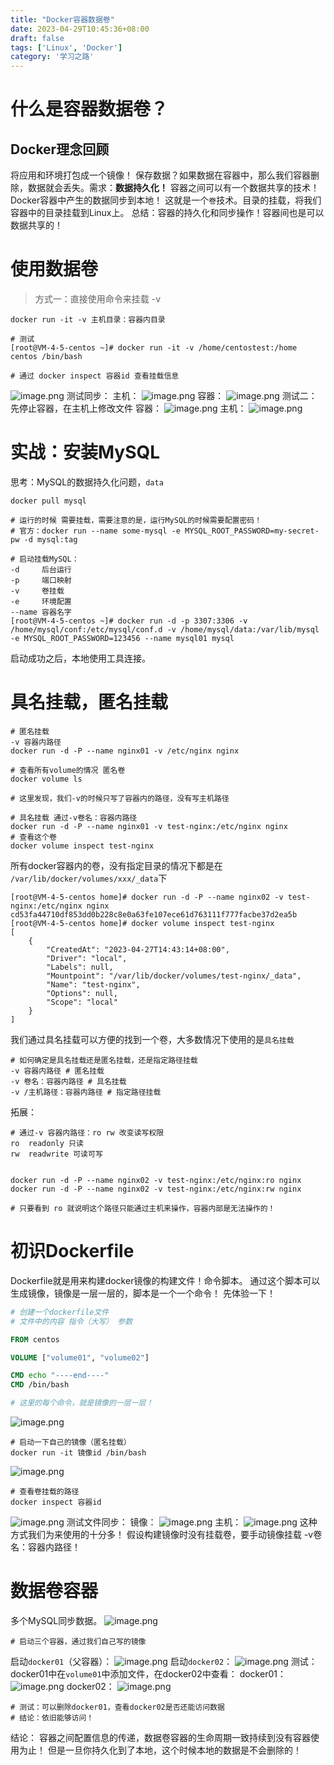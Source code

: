```yaml
---
title: "Docker容器数据卷"
date: 2023-04-29T10:45:36+08:00
draft: false
tags: ['Linux', 'Docker']
category: '学习之路'
---
```


# 什么是容器数据卷？

## Docker理念回顾

将应用和环境打包成一个镜像！
保存数据？如果数据在容器中，那么我们容器删除，数据就会丢失。需求：**数据持久化！**
容器之间可以有一个数据共享的技术！Docker容器中产生的数据同步到本地！
这就是一个`卷`技术。目录的挂载，将我们容器中的目录挂载到Linux上。
总结：容器的持久化和同步操作！容器间也是可以数据共享的！

# 使用数据卷

> 方式一：直接使用命令来挂载 -v

```shell
docker run -it -v 主机目录：容器内目录

# 测试
[root@VM-4-5-centos ~]# docker run -it -v /home/centostest:/home centos /bin/bash 

# 通过 docker inspect 容器id 查看挂载信息
```

![image.png](https://img-1315662121.cos.ap-guangzhou.myqcloud.com/img/1682575510147-bec5ff91-a8a9-479b-9505-1ee881a1d48b.png)
测试同步：
主机：
![image.png](https://img-1315662121.cos.ap-guangzhou.myqcloud.com/img/1682575694586-e43176d7-7db7-4213-891c-1e4029d268ff.png)
容器：
![image.png](https://img-1315662121.cos.ap-guangzhou.myqcloud.com/img/1682575697642-39c4871d-d6dc-4a57-8a55-1a6326aa1c8d.png)
测试二：先停止容器，在主机上修改文件
容器：
![image.png](https://img-1315662121.cos.ap-guangzhou.myqcloud.com/img/1682575953273-ffb390c1-bca4-49fa-88d9-7c65e690552d.png)
主机：
![image.png](https://img-1315662121.cos.ap-guangzhou.myqcloud.com/img/1682575962986-f276b607-41fe-4018-a104-7e618cf47a02.png)

# 实战：安装MySQL

思考：MySQL的数据持久化问题，`data`

```shell
docker pull mysql

# 运行的时候 需要挂载，需要注意的是，运行MySQL的时候需要配置密码！
# 官方：docker run --name some-mysql -e MYSQL_ROOT_PASSWORD=my-secret-pw -d mysql:tag

# 启动挂载MySQL：
-d     后台运行
-p     端口映射
-v     卷挂载
-e     环境配置
--name 容器名字
[root@VM-4-5-centos ~]# docker run -d -p 3307:3306 -v /home/mysql/conf:/etc/mysql/conf.d -v /home/mysql/data:/var/lib/mysql -e MYSQL_ROOT_PASSWORD=123456 --name mysql01 mysql
```

启动成功之后，本地使用工具连接。

# 具名挂载，匿名挂载

```shell
# 匿名挂载
-v 容器内路径
docker run -d -P --name nginx01 -v /etc/nginx nginx

# 查看所有volume的情况 匿名卷
docker volume ls

# 这里发现，我们-v的时候只写了容器内的路径，没有写主机路径

# 具名挂载 通过-v卷名：容器内路径
docker run -d -P --name nginx01 -v test-nginx:/etc/nginx nginx
# 查看这个卷
docker volume inspect test-nginx
```

所有docker容器内的卷，没有指定目录的情况下都是在 `/var/lib/docker/volumes/xxx/_data`下

```shell
[root@VM-4-5-centos home]# docker run -d -P --name nginx02 -v test-nginx:/etc/nginx nginx
cd53fa44710df853dd0b228c8e0a63fe107ece61d763111f777facbe37d2ea5b
[root@VM-4-5-centos home]# docker volume inspect test-nginx
[
    {
        "CreatedAt": "2023-04-27T14:43:14+08:00",
        "Driver": "local",
        "Labels": null,
        "Mountpoint": "/var/lib/docker/volumes/test-nginx/_data",
        "Name": "test-nginx",
        "Options": null,
        "Scope": "local"
    }
]

```

我们通过具名挂载可以方便的找到一个卷，大多数情况下使用的是`具名挂载`

```shell
# 如何确定是具名挂载还是匿名挂载，还是指定路径挂载
-v 容器内路径 # 匿名挂载
-v 卷名：容器内路径 # 具名挂载
-v /主机路径：容器内路径 # 指定路径挂载
```

拓展：

```shell
# 通过-v 容器内路径：ro rw 改变读写权限
ro  readonly 只读
rw  readwrite 可读可写


docker run -d -P --name nginx02 -v test-nginx:/etc/nginx:ro nginx
docker run -d -P --name nginx02 -v test-nginx:/etc/nginx:rw nginx

# 只要看到 ro 就说明这个路径只能通过主机来操作，容器内部是无法操作的！
```

# 初识Dockerfile

Dockerfile就是用来构建docker镜像的构建文件！命令脚本。
通过这个脚本可以生成镜像，镜像是一层一层的，脚本是一个一个命令！
先体验一下！

```dockerfile
# 创建一个dockerfile文件
# 文件中的内容 指令（大写） 参数

FROM centos

VOLUME ["volume01", "volume02"]

CMD echo "----end----"
CMD /bin/bash

# 这里的每个命令，就是镜像的一层一层！
```

![image.png](https://img-1315662121.cos.ap-guangzhou.myqcloud.com/img/1682578924703-16110cde-e940-4e81-a5aa-2c821b9187f7.png)

```shell
# 启动一下自己的镜像（匿名挂载）
docker run -it 镜像id /bin/bash
```

![image.png](https://img-1315662121.cos.ap-guangzhou.myqcloud.com/img/1682579096782-441227b3-0ed4-4776-811c-3c211da90c9b.png)

```shell
# 查看卷挂载的路径
docker inspect 容器id
```

![image.png](https://img-1315662121.cos.ap-guangzhou.myqcloud.com/img/1682579396029-b8274af9-89cf-4746-956e-12ad2282746a.png)
测试文件同步：
镜像：
![image.png](https://img-1315662121.cos.ap-guangzhou.myqcloud.com/img/1682579477421-0c83e840-bd5d-4e45-aa67-8253f770ff1f.png)
主机：
![image.png](https://img-1315662121.cos.ap-guangzhou.myqcloud.com/img/1682579488281-8be04a59-124c-4b7d-abf0-22f58a12606b.png)
这种方式我们为来使用的十分多！
假设构建镜像时没有挂载卷，要手动镜像挂载 -v卷名：容器内路径！

# 数据卷容器

多个MySQL同步数据。
![image.png](https://img-1315662121.cos.ap-guangzhou.myqcloud.com/img/1682579812826-1946502b-e005-4900-8464-e6f37796cbca.png)

```shell
# 启动三个容器，通过我们自己写的镜像

```

启动`docker01`（父容器）：
![image.png](https://img-1315662121.cos.ap-guangzhou.myqcloud.com/img/1682580160981-2ad8180d-d6b7-4b62-9e44-b44b9a944220.png)
启动`docker02`：
![image.png](https://img-1315662121.cos.ap-guangzhou.myqcloud.com/img/1682580275803-c32f794b-5e84-45cc-8435-af32b1353cf5.png)
测试：docker01中在`volume01`中添加文件，在docker02中查看：
docker01：
![image.png](https://img-1315662121.cos.ap-guangzhou.myqcloud.com/img/1682580416334-f1080c8e-62c6-41af-88d5-a27cd63f305d.png)
docker02：
![image.png](https://img-1315662121.cos.ap-guangzhou.myqcloud.com/img/1682580418664-29c3599d-e7e9-4440-8f0a-4ba0f9f5bded.png)

```shell
# 测试：可以删除docker01，查看docker02是否还能访问数据
# 结论：依旧能够访问！
```

结论：
容器之间配置信息的传递，数据卷容器的生命周期一致持续到没有容器使用为止！
但是一旦你持久化到了本地，这个时候本地的数据是不会删除的！
